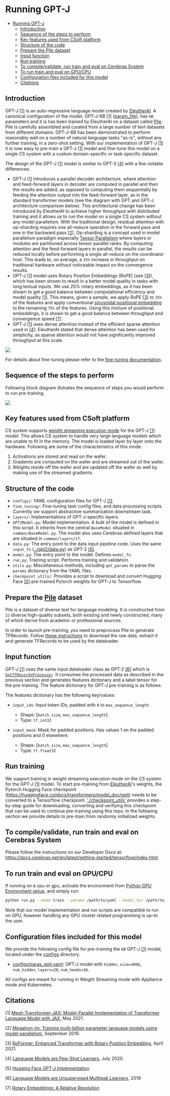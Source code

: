 # Running GPT-J

- [Running GPT-J](#running-gpt-j)
  - [Introduction](#introduction)
  - [Sequence of the steps to perform](#sequence-of-the-steps-to-perform)
  - [Key features used from CSoft platform](#key-features-used-from-csoft-platform)
  - [Structure of the code](#structure-of-the-code)
  - [Prepare the Pile dataset](#prepare-the-pile-dataset)
  - [Input function](#input-function)
  - [Run training](#run-training)
  - [To compile/validate, run train and eval on Cerebras System](#to-compilevalidate-run-train-and-eval-on-cerebras-system)
  - [To run train and eval on GPU/CPU](#to-run-train-and-eval-on-gpucpu)
  - [Configuration files included for this model](#configuration-files-included-for-this-model)
  - [Citations](#citations)
 
## Introduction

GPT-J [[1]](https://github.com/kingoflolz/mesh-transformer-jax) is an auto-regressive language model created by [EleutherAI](https://www.eleuther.ai/). A canonical configuration of the model, 
GPT-J-6B [[1]](https://github.com/kingoflolz/mesh-transformer-jax) ([param_file](configs/params_gptj.yaml)), has `6B` parameters and it is has been trained by EleutherAI on a dataset called [Pile](https://arxiv.org/abs/2101.00027). Pile is
carefully assembled and curated from a large number of text datasets from different domains. 
GPT-J-6B has been demonstrated to perform reasonably well on a number of natural language tasks "as-is", 
without any further training, in a zero-shot setting. With our implementation of GPT-J [[1]](https://github.com/kingoflolz/mesh-transformer-jax)
it is now easy to pre-train a GPT-J [[1]](https://github.com/kingoflolz/mesh-transformer-jax) model and fine-tune this model on a single CS system
with a custom domain-specific or task-specific dataset.
      
The design of the GPT-J [[1]](https://github.com/kingoflolz/mesh-transformer-jax) model is similar to GPT-3 [[4]](https://arxiv.org/abs/2005.14165) with a few notable differences:
* GPT-J [[1]](https://github.com/kingoflolz/mesh-transformer-jax) introduces a parallel decoder architecture, where attention and feed-forward layers in decoder are 
computed in parallel and then the results are added, as opposed to computing them  sequentially 
by feeding the attention output into the feed-forward layer, as in the standard transformer models (see the diagram with GPT and GPT-J architecture comparison below). This architectural 
change has been introduced by EleutherAI to achieve higher throughput with distributed training and it allows us to run the model on a single CS system without any model parallelism.
With the traditional design, residual attention with op-sharding requires one all-reduce operation in the forward pass and one in the backward pass [[2]](https://arxiv.org/abs/1909.08053). Op-sharding is a concept used in model parallelism paradigm especially [Tensor Parallelism](https://docs.aws.amazon.com/sagemaker/latest/dg/model-parallel-extended-features-pytorch-tensor-parallelism-how-it-works.html) where layers or modules are partitioned across tensor parallel ranks. 
By computing attention and the feed-forward layers in parallel, the results can be reduced locally before performing a single all-reduce on the coordinator host.
This leads to, on average, a `15%` increase in throughput on traditional hardware without noticeable impact on the convergence results.
* GPT-J [[1]](https://github.com/kingoflolz/mesh-transformer-jax) model uses Rotary Position Embeddings (RoPE) (see [[3]](https://arxiv.org/abs/2104.09864)), which has been shown to result in a better model quality 
in tasks with long textual inputs. We use 25% rotary embeddings, as it has been shown to get a good balance between 
computational efficiency and model quality [[1]](https://github.com/kingoflolz/mesh-transformer-jax). This means, given a sample,  we apply RoPE [[3]](https://arxiv.org/abs/2104.09864) to `25%` of the features and apply conventional [sinusoidal positional embedding](#https://openreview.net/pdf?id=onxoVA9FxMw) to the remaining `75%` of the features. Using this mixture of positional embeddings, it is shown to get a good balance between throughput and convergence speed [[7]](https://blog.eleuther.ai/rotary-embeddings/).
* GPT-J [[1]](https://github.com/kingoflolz/mesh-transformer-jax) uses dense attention instead of the efficient sparse attention used in [[4]](https://arxiv.org/abs/2005.14165). EleutherAI stated that dense attention has been used 
for simplicity, as sparse attention would not have significantly improved throughput at this scale. 

![](./images/GPT-vs-GPT-J.png)

For details about fine-tuning please refer to the [fine-tuning documentation](fine_tuning/abstractive_summarization/).



## Sequence of the steps to perform
Following block diagram illutrates the sequence of steps you would perform to run pre-training.

![](./images/Workflow-gptj.png)

## Key features used from CSoft platform
CS system supports [weight streaming execution mode](#weight-streaming-execution-mode) for the GPT-J [[1]](https://github.com/kingoflolz/mesh-transformer-jax) model. This allows CS system to handle very large language models which are unable to fit in the memory. The model is loaded layer by layer onto the hardware. Following are some of the characteristics of this mode:
1. Activations are stored and read on the wafer.
2. Gradients are computed on the wafer and are streamed out of the wafer.
3. Weights reside off the wafer and are updated off the wafer as well by making use of the streamed gradients.


## Structure of the code
* `configs/`: YAML configuration files for GPT-J [[1]](https://github.com/kingoflolz/mesh-transformer-jax).
* `fine_tuning/`: Fine-tuning task config files, and data processing scripts. Currently we support abstractive summarization downstream task.
* `layers/`: Implementations of GPT-J-specific layers.
* `GPTJModel.py`: Model implementation. A bulk of the model is defined in this script. It inherits from the central `BaseModel` situated in `common/BaseModel.py`. The model also uses Cerebras-defined layers that are situated in `common/layers/tf`.
* `data.py`: The entry point to the data input pipeline code. Uses the same `input_fn` ([../gpt2/data.py](../gpt2/data.py)) as GPT-2 [[6]](https://d4mucfpksywv.cloudfront.net/better-language-models/language_models_are_unsupervised_multitask_learners.pdf).
* `model.py`: The entry point to the model. Defines `model_fn`.
* `run.py`: Training script. Performs training and validation.
* `utils.py`: Miscellaneous methods, including `get_params` to parse the `params` dictionary from the YAML files.
* `checkpoint_utils/`: Provides a script to download and convert Hugging Face [[5]](https://huggingface.co/docs/transformers/model_doc/gptj) pre-trained Pytorch weights for GPT-J to Tensorflow.

## Prepare the [Pile](https://arxiv.org/abs/2101.00027) dataset
Pile is a dataset of diverse text for language modeling. It is constructed from `22` diverse high-quality subsets, both existing and newly constructed, many of which derive from academic or professional sources.

In order to launch pre-training, you need to preprocess Pile to generate TFRecords. Follow [these instructions](../input/scripts/pile)  to download the raw data, extract it and generate TFRecords to be used by the dataloader. 

## Input function
GPT-J [[1]](https://github.com/kingoflolz/mesh-transformer-jax) uses the same input dataloader class as GPT-2 [[6]](https://d4mucfpksywv.cloudfront.net/better-language-models/language_models_are_unsupervised_multitask_learners.pdf) which is [`GptTfRecordsProcessor`](../gpt2/input/GptTfRecordsProcessor.py). It consumes the processed data as described in the previous section and generates features dictionary and a label tensor for the pre-training. The feature dictionary for GPT-J pre-training is as follows:

The features dictionary has the following key/values:

- `input_ids`: Input token IDs, padded with `0` to `max_sequence_length`.
  - Shape: [`batch_size`, `max_sequence_length`].
  - Type:   `tf.int32`

- `input_mask`: Mask for padded positions. Has values 1 on the padded positions and 0 elsewhere.
  - Shape: [`batch_size`, `max_sequence_length`]
  - Type:  `tf.float32`

## Run training

We support training in weight streaming execution mode on the CS system for the GPT-J [[1]](https://github.com/kingoflolz/mesh-transformer-jax) model.
To start pre-training from [EleutherAI](https://www.eleuther.ai/)'s weights, the Pytorch Hugging Face checkpoint (https://huggingface.co/docs/transformers/model_doc/gptj) needs to be converted to a Tensorflow checkpoint. ['./checkpoint_utils'](./checkpoint_utils/) provides a step-by-step guide for downloading, converting and verifying this checkpoint that can be used to continue pre-training using this repo. In the following section we provide details to pre-train from randomly initialized weights.

## To compile/validate, run train and eval on Cerebras System

Please follow the instructions on our Developer Docs at:
https://docs.cerebras.net/en/latest/getting-started/tensorflow/index.html

## To run train and eval on GPU/CPU

If running on a cpu or gpu, activate the environment from [Python GPU Environment setup](../../../../PYTHON-SETUP.md), and simply run:

```bash
python run.py --mode train --params /path/to/yaml --model_dir /path/to/model_dir
```

Note that our model implementation and run scripts are compatible to run on GPU, however handling any GPU cluster related programming is up-to the user.

## Configuration files included for this model

 We provide the following config file for pre-training the `6B` GPT-J [[1]](https://github.com/kingoflolz/mesh-transformer-jax)  model, located under the [configs](configs) directory. 
* [configs/paras_gptj.yaml](configs/paras_gpt_j_6B.yaml): GPT-J model with `hidden_size=4096`, `num_hidden_layers=28`, `num_heads=16`.

All configs are meant for running in Weight Streaming mode with Appliance mode and Kubernetes.

## Citations
[1] [Mesh-Transformer-JAX: Model-Parallel Implementation of Transformer Language Model with JAX](https://github.com/kingoflolz/mesh-transformer-jax), May 2021.

[2] [Megatron-lm: Training multi-billion parameter language models using model parallelism](https://arxiv.org/abs/1909.08053), September 2019.

[3] [RoFormer: Enhanced Transformer with Rotary Position Embedding](https://arxiv.org/abs/2104.09864), April 2021.

[4] [Language Models are Few-Shot Learners](https://arxiv.org/abs/2005.14165), July 2020.

[5] [Hugging Face GPT-J Implementation](https://huggingface.co/docs/transformers/model_doc/gptj)

[6] [Language Models are Unsupervised Multitask Learners](https://d4mucfpksywv.cloudfront.net/better-language-models/language_models_are_unsupervised_multitask_learners.pdf), 2019

[7] [Rotary Embeddings: A Relative Revolution](https://blog.eleuther.ai/rotary-embeddings/)